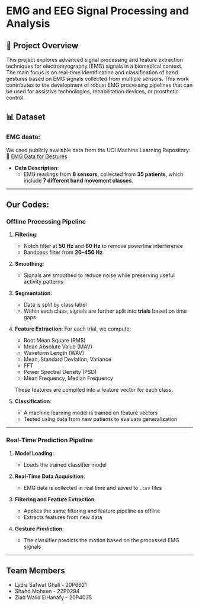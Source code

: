 # EMG and EEG Signal Processing and Analysis

## 📌 Project Overview
This project explores advanced signal processing and feature extraction techniques for electromyography (EMG) signals in a biomedical context. The main focus is on real-time identification and classification of hand gestures based on EMG signals collected from multiple sensors. This work contributes to the development of robust EMG processing pipelines that can be used for assistive technologies, rehabilitation devices, or prosthetic control.

## 📊 Dataset

### EMG daata:

We used publicly available data from the UCI Machine Learning Repository:  
🔗 [EMG Data for Gestures](https://archive.ics.uci.edu/dataset/481/emg+data+for+gestures)

- **Data Description**:
  - EMG readings from **8 sensors**, collected from **35 patients**, which include **7 different hand movement classes**.
---

## Our Codes:

### Offline Processing Pipeline
1. **Filtering**:
   - Notch filter at **50 Hz** and **60 Hz** to remove powerline interference
   - Bandpass filter from **20–450 Hz** 

2. **Smoothing**:
   - Signals are smoothed to reduce noise while preserving useful activity patterns

3. **Segmentation**:
   - Data is split by class label
   - Within each class, signals are further split into **trials** based on time gaps

4. **Feature Extraction**:
   For each trial, we compute:
   - Root Mean Square (RMS)
   - Mean Absolute Value (MAV)
   - Waveform Length (WAV)
   - Mean, Standard Deviation, Variance
   - FFT
   - Power Spectral Density (PSD)
   - Mean Frequency, Median Frequency

   These features are compiled into a feature vector for each class.

5. **Classification**:
   - A machine learning model is trained on feature vectors
   - Tested using data from new patients to evaluate generalization

---

### Real-Time Prediction Pipeline
1. **Model Loading**:
   - Loads the trained classifier model

2. **Real-Time Data Acquisition**:
   - EMG data is collected in real time and saved to `.csv` files

3. **Filtering and Feature Extraction**:
   - Applies the same filtering and feature pipeline as offline
   - Extracts features from new data

4. **Gesture Prediction**:
   - The classifier predicts the motion based on the processed EMG signals

---

## Team Members
- Lydia Safwat Ghali - 20P6621
- Shahd Mohsen - 22P0294
- Ziad Walid ElHanafy - 20P4035
